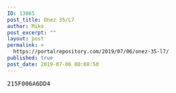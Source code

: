 ```yaml
---
ID: 13065
post_title: Onez 35/L7
author: Mike
post_excerpt: ""
layout: post
permalink: >
  https://portalrepository.com/2019/07/06/onez-35-l7/
published: true
post_date: 2019-07-06 00:08:50
---
```

<pre>215F006A6DD4</pre>